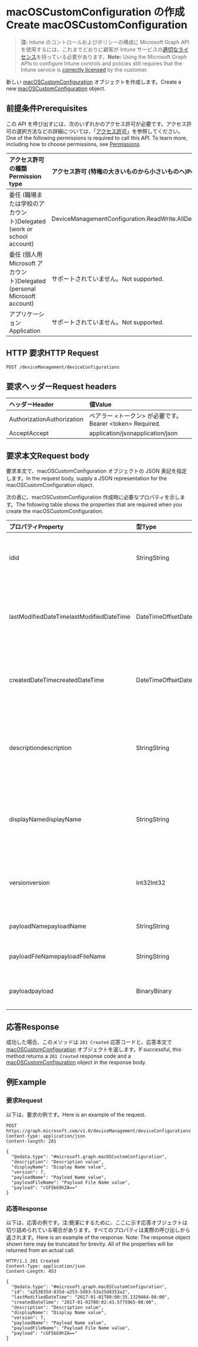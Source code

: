 # <a name="create-macoscustomconfiguration"></a><span data-ttu-id="d81c2-101">macOSCustomConfiguration の作成</span><span class="sxs-lookup"><span data-stu-id="d81c2-101">Create macOSCustomConfiguration</span></span>

> <span data-ttu-id="d81c2-102">**注:** Intune のコントロールおよびポリシーの構成に Microsoft Graph API を使用するには、これまでどおりに顧客が Intune サービスの[適切なライセンス](https://go.microsoft.com/fwlink/?linkid=839381)を持っている必要があります。</span><span class="sxs-lookup"><span data-stu-id="d81c2-102">**Note:** Using the Microsoft Graph APIs to configure Intune controls and policies still requires that the Intune service is [correctly licensed](https://go.microsoft.com/fwlink/?linkid=839381) by the customer.</span></span>

<span data-ttu-id="d81c2-103">新しい [macOSCustomConfiguration](../resources/intune_deviceconfig_macoscustomconfiguration.md) オブジェクトを作成します。</span><span class="sxs-lookup"><span data-stu-id="d81c2-103">Create a new [macOSCustomConfiguration](../resources/intune_deviceconfig_macoscustomconfiguration.md) object.</span></span>
## <a name="prerequisites"></a><span data-ttu-id="d81c2-104">前提条件</span><span class="sxs-lookup"><span data-stu-id="d81c2-104">Prerequisites</span></span>
<span data-ttu-id="d81c2-p101">この API を呼び出すには、次のいずれかのアクセス許可が必要です。アクセス許可の選択方法などの詳細については、「[アクセス許可](../../../concepts/permissions_reference.md)」を参照してください。</span><span class="sxs-lookup"><span data-stu-id="d81c2-p101">One of the following permissions is required to call this API. To learn more, including how to choose permissions, see [Permissions](../../../concepts/permissions_reference.md).</span></span>

|<span data-ttu-id="d81c2-107">アクセス許可の種類</span><span class="sxs-lookup"><span data-stu-id="d81c2-107">Permission type</span></span>|<span data-ttu-id="d81c2-108">アクセス許可 (特権の大きいものから小さいものへ)</span><span class="sxs-lookup"><span data-stu-id="d81c2-108">Permissions (from most to least privileged)</span></span>|
|:---|:---|
|<span data-ttu-id="d81c2-109">委任 (職場または学校のアカウント)</span><span class="sxs-lookup"><span data-stu-id="d81c2-109">Delegated (work or school account)</span></span>|<span data-ttu-id="d81c2-110">DeviceManagementConfiguration.ReadWrite.All</span><span class="sxs-lookup"><span data-stu-id="d81c2-110">DeviceManagementConfiguration.ReadWrite.All</span></span>|
|<span data-ttu-id="d81c2-111">委任 (個人用 Microsoft アカウント)</span><span class="sxs-lookup"><span data-stu-id="d81c2-111">Delegated (personal Microsoft account)</span></span>|<span data-ttu-id="d81c2-112">サポートされていません。</span><span class="sxs-lookup"><span data-stu-id="d81c2-112">Not supported.</span></span>|
|<span data-ttu-id="d81c2-113">アプリケーション</span><span class="sxs-lookup"><span data-stu-id="d81c2-113">Application</span></span>|<span data-ttu-id="d81c2-114">サポートされていません。</span><span class="sxs-lookup"><span data-stu-id="d81c2-114">Not supported.</span></span>|

## <a name="http-request"></a><span data-ttu-id="d81c2-115">HTTP 要求</span><span class="sxs-lookup"><span data-stu-id="d81c2-115">HTTP Request</span></span>
<!-- {
  "blockType": "ignored"
}
-->
``` http
POST /deviceManagement/deviceConfigurations
```

## <a name="request-headers"></a><span data-ttu-id="d81c2-116">要求ヘッダー</span><span class="sxs-lookup"><span data-stu-id="d81c2-116">Request headers</span></span>
|<span data-ttu-id="d81c2-117">ヘッダー</span><span class="sxs-lookup"><span data-stu-id="d81c2-117">Header</span></span>|<span data-ttu-id="d81c2-118">値</span><span class="sxs-lookup"><span data-stu-id="d81c2-118">Value</span></span>|
|:---|:---|
|<span data-ttu-id="d81c2-119">Authorization</span><span class="sxs-lookup"><span data-stu-id="d81c2-119">Authorization</span></span>|<span data-ttu-id="d81c2-120">ベアラー &lt;トークン&gt; が必要です。</span><span class="sxs-lookup"><span data-stu-id="d81c2-120">Bearer &lt;token&gt; Required.</span></span>|
|<span data-ttu-id="d81c2-121">Accept</span><span class="sxs-lookup"><span data-stu-id="d81c2-121">Accept</span></span>|<span data-ttu-id="d81c2-122">application/json</span><span class="sxs-lookup"><span data-stu-id="d81c2-122">application/json</span></span>|

## <a name="request-body"></a><span data-ttu-id="d81c2-123">要求本文</span><span class="sxs-lookup"><span data-stu-id="d81c2-123">Request body</span></span>
<span data-ttu-id="d81c2-124">要求本文で、macOSCustomConfiguration オブジェクトの JSON 表記を指定します。</span><span class="sxs-lookup"><span data-stu-id="d81c2-124">In the request body, supply a JSON representation for the macOSCustomConfiguration object.</span></span>

<span data-ttu-id="d81c2-125">次の表に、macOSCustomConfiguration 作成時に必要なプロパティを示します。</span><span class="sxs-lookup"><span data-stu-id="d81c2-125">The following table shows the properties that are required when you create the macOSCustomConfiguration.</span></span>

|<span data-ttu-id="d81c2-126">プロパティ</span><span class="sxs-lookup"><span data-stu-id="d81c2-126">Property</span></span>|<span data-ttu-id="d81c2-127">型</span><span class="sxs-lookup"><span data-stu-id="d81c2-127">Type</span></span>|<span data-ttu-id="d81c2-128">説明</span><span class="sxs-lookup"><span data-stu-id="d81c2-128">Description</span></span>|
|:---|:---|:---|
|<span data-ttu-id="d81c2-129">id</span><span class="sxs-lookup"><span data-stu-id="d81c2-129">id</span></span>|<span data-ttu-id="d81c2-130">String</span><span class="sxs-lookup"><span data-stu-id="d81c2-130">String</span></span>|<span data-ttu-id="d81c2-131">エンティティのキー。</span><span class="sxs-lookup"><span data-stu-id="d81c2-131">Key of the entity.</span></span> <span data-ttu-id="d81c2-132">[deviceConfiguration](../resources/intune_deviceconfig_deviceconfiguration.md) から継承します</span><span class="sxs-lookup"><span data-stu-id="d81c2-132">Inherited from [deviceConfiguration](../resources/intune_deviceconfig_deviceconfiguration.md)</span></span>|
|<span data-ttu-id="d81c2-133">lastModifiedDateTime</span><span class="sxs-lookup"><span data-stu-id="d81c2-133">lastModifiedDateTime</span></span>|<span data-ttu-id="d81c2-134">DateTimeOffset</span><span class="sxs-lookup"><span data-stu-id="d81c2-134">DateTimeOffset</span></span>|<span data-ttu-id="d81c2-135">オブジェクトの最終更新の DateTime。</span><span class="sxs-lookup"><span data-stu-id="d81c2-135">DateTime the object was last modified.</span></span> <span data-ttu-id="d81c2-136">[deviceConfiguration](../resources/intune_deviceconfig_deviceconfiguration.md) から継承します</span><span class="sxs-lookup"><span data-stu-id="d81c2-136">Inherited from [deviceConfiguration](../resources/intune_deviceconfig_deviceconfiguration.md)</span></span>|
|<span data-ttu-id="d81c2-137">createdDateTime</span><span class="sxs-lookup"><span data-stu-id="d81c2-137">createdDateTime</span></span>|<span data-ttu-id="d81c2-138">DateTimeOffset</span><span class="sxs-lookup"><span data-stu-id="d81c2-138">DateTimeOffset</span></span>|<span data-ttu-id="d81c2-139">オブジェクトが作成された DateTime。</span><span class="sxs-lookup"><span data-stu-id="d81c2-139">DateTime the object was created.</span></span> <span data-ttu-id="d81c2-140">[deviceConfiguration](../resources/intune_deviceconfig_deviceconfiguration.md) から継承します</span><span class="sxs-lookup"><span data-stu-id="d81c2-140">Inherited from [deviceConfiguration](../resources/intune_deviceconfig_deviceconfiguration.md)</span></span>|
|<span data-ttu-id="d81c2-141">description</span><span class="sxs-lookup"><span data-stu-id="d81c2-141">description</span></span>|<span data-ttu-id="d81c2-142">String</span><span class="sxs-lookup"><span data-stu-id="d81c2-142">String</span></span>|<span data-ttu-id="d81c2-143">管理者が指定した、デバイス構成についての説明。</span><span class="sxs-lookup"><span data-stu-id="d81c2-143">Admin provided description of the Device Configuration.</span></span> <span data-ttu-id="d81c2-144">[deviceConfiguration](../resources/intune_deviceconfig_deviceconfiguration.md) から継承します</span><span class="sxs-lookup"><span data-stu-id="d81c2-144">Inherited from [deviceConfiguration](../resources/intune_deviceconfig_deviceconfiguration.md)</span></span>|
|<span data-ttu-id="d81c2-145">displayName</span><span class="sxs-lookup"><span data-stu-id="d81c2-145">displayName</span></span>|<span data-ttu-id="d81c2-146">String</span><span class="sxs-lookup"><span data-stu-id="d81c2-146">String</span></span>|<span data-ttu-id="d81c2-147">管理者が指定した、デバイス構成の名前。</span><span class="sxs-lookup"><span data-stu-id="d81c2-147">Admin provided name of the device configuration.</span></span> <span data-ttu-id="d81c2-148">[deviceConfiguration](../resources/intune_deviceconfig_deviceconfiguration.md) から継承します</span><span class="sxs-lookup"><span data-stu-id="d81c2-148">Inherited from [deviceConfiguration](../resources/intune_deviceconfig_deviceconfiguration.md)</span></span>|
|<span data-ttu-id="d81c2-149">version</span><span class="sxs-lookup"><span data-stu-id="d81c2-149">version</span></span>|<span data-ttu-id="d81c2-150">Int32</span><span class="sxs-lookup"><span data-stu-id="d81c2-150">Int32</span></span>|<span data-ttu-id="d81c2-151">デバイス構成のバージョン。</span><span class="sxs-lookup"><span data-stu-id="d81c2-151">Version of the device configuration.</span></span> <span data-ttu-id="d81c2-152">[deviceConfiguration](../resources/intune_deviceconfig_deviceconfiguration.md) から継承します</span><span class="sxs-lookup"><span data-stu-id="d81c2-152">Inherited from [deviceConfiguration](../resources/intune_deviceconfig_deviceconfiguration.md)</span></span>|
|<span data-ttu-id="d81c2-153">payloadName</span><span class="sxs-lookup"><span data-stu-id="d81c2-153">payloadName</span></span>|<span data-ttu-id="d81c2-154">String</span><span class="sxs-lookup"><span data-stu-id="d81c2-154">String</span></span>|<span data-ttu-id="d81c2-155">ユーザーに表示される名前。</span><span class="sxs-lookup"><span data-stu-id="d81c2-155">Name that is displayed to the user.</span></span>|
|<span data-ttu-id="d81c2-156">payloadFileName</span><span class="sxs-lookup"><span data-stu-id="d81c2-156">payloadFileName</span></span>|<span data-ttu-id="d81c2-157">String</span><span class="sxs-lookup"><span data-stu-id="d81c2-157">String</span></span>|<span data-ttu-id="d81c2-158">ペイロード ファイル名 (\*.mobileconfig</span><span class="sxs-lookup"><span data-stu-id="d81c2-158">Payload file name (\*.mobileconfig</span></span> | <span data-ttu-id="d81c2-159">\*.xml)。</span><span class="sxs-lookup"><span data-stu-id="d81c2-159">\*.xml).</span></span>|
|<span data-ttu-id="d81c2-160">payload</span><span class="sxs-lookup"><span data-stu-id="d81c2-160">payload</span></span>|<span data-ttu-id="d81c2-161">Binary</span><span class="sxs-lookup"><span data-stu-id="d81c2-161">Binary</span></span>|<span data-ttu-id="d81c2-162">ペイロード。</span><span class="sxs-lookup"><span data-stu-id="d81c2-162">Payload.</span></span> <span data-ttu-id="d81c2-163">(UTF8 でエンコードされたバイト配列)</span><span class="sxs-lookup"><span data-stu-id="d81c2-163">(UTF8 encoded byte array)</span></span>|



## <a name="response"></a><span data-ttu-id="d81c2-164">応答</span><span class="sxs-lookup"><span data-stu-id="d81c2-164">Response</span></span>
<span data-ttu-id="d81c2-165">成功した場合、このメソッドは `201 Created` 応答コードと、応答本文で [macOSCustomConfiguration](../resources/intune_deviceconfig_macoscustomconfiguration.md) オブジェクトを返します。</span><span class="sxs-lookup"><span data-stu-id="d81c2-165">If successful, this method returns a `201 Created` response code and a [macOSCustomConfiguration](../resources/intune_deviceconfig_macoscustomconfiguration.md) object in the response body.</span></span>

## <a name="example"></a><span data-ttu-id="d81c2-166">例</span><span class="sxs-lookup"><span data-stu-id="d81c2-166">Example</span></span>
### <a name="request"></a><span data-ttu-id="d81c2-167">要求</span><span class="sxs-lookup"><span data-stu-id="d81c2-167">Request</span></span>
<span data-ttu-id="d81c2-168">以下は、要求の例です。</span><span class="sxs-lookup"><span data-stu-id="d81c2-168">Here is an example of the request.</span></span>
``` http
POST https://graph.microsoft.com/v1.0/deviceManagement/deviceConfigurations
Content-type: application/json
Content-length: 281

{
  "@odata.type": "#microsoft.graph.macOSCustomConfiguration",
  "description": "Description value",
  "displayName": "Display Name value",
  "version": 7,
  "payloadName": "Payload Name value",
  "payloadFileName": "Payload File Name value",
  "payload": "cGF5bG9hZA=="
}
```

### <a name="response"></a><span data-ttu-id="d81c2-169">応答</span><span class="sxs-lookup"><span data-stu-id="d81c2-169">Response</span></span>
<span data-ttu-id="d81c2-p109">以下は、応答の例です。注:簡潔にするために、ここに示す応答オブジェクトは切り詰められている場合があります。すべてのプロパティは実際の呼び出しから返されます。</span><span class="sxs-lookup"><span data-stu-id="d81c2-p109">Here is an example of the response. Note: The response object shown here may be truncated for brevity. All of the properties will be returned from an actual call.</span></span>
``` http
HTTP/1.1 201 Created
Content-Type: application/json
Content-Length: 453

{
  "@odata.type": "#microsoft.graph.macOSCustomConfiguration",
  "id": "a253835d-835d-a253-5d83-53a25d8353a2",
  "lastModifiedDateTime": "2017-01-01T00:00:35.1329464-08:00",
  "createdDateTime": "2017-01-01T00:02:43.5775965-08:00",
  "description": "Description value",
  "displayName": "Display Name value",
  "version": 7,
  "payloadName": "Payload Name value",
  "payloadFileName": "Payload File Name value",
  "payload": "cGF5bG9hZA=="
}
```




